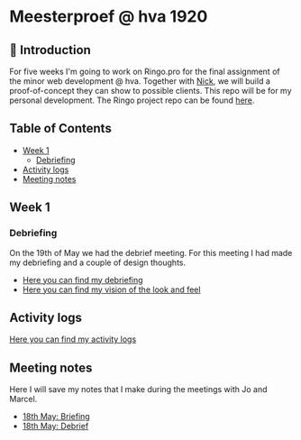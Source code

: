 # Meesterproef @ hva 1920

<!-- ![Screenshot van autoMATE](./img/automate-screenshot.png) -->

## 👾 Introduction

For five weeks I'm going to work on Ringo.pro for the final assignment of the minor web development @ hva. Together with [Nick](https://github.com/CountNick), we will build a proof-of-concept they can show to possible clients. This repo will be for my personal development. The Ringo project repo can be found [here](https://github.com/CountNick/Ringo.Pro).

## Table of Contents

- [Week 1](#week-1)
  - [Debriefing](#debriefing)
- [Activity logs](#logboek)
- [Meeting notes](#meeting-notes)

## Week 1

### Debriefing

On the 19th of May we had the debrief meeting. For this meeting I had made my debriefing and a couple of design thoughts.

- [Here you can find my debriefing](https://github.com/martendebruijn/meesterproef-1920/blob/master/debriefing_1.md)
- [Here you can find my vision of the look and feel](https://github.com/martendebruijn/meesterproef-1920/blob/master/look-and-feel.md)

## Activity logs

[Here you can find my activity logs](https://github.com/martendebruijn/meesterproef-1920/blob/master/logboek.md)

## Meeting notes

Here I will save my notes that I make during the meetings with Jo and Marcel.

- [18th May: Briefing](https://github.com/martendebruijn/meesterproef-1920/blob/master/18-05-briefing.md)
- [18th May: Debrief](https://github.com/martendebruijn/meesterproef-1920/blob/master/19-05-debriefing.md)
